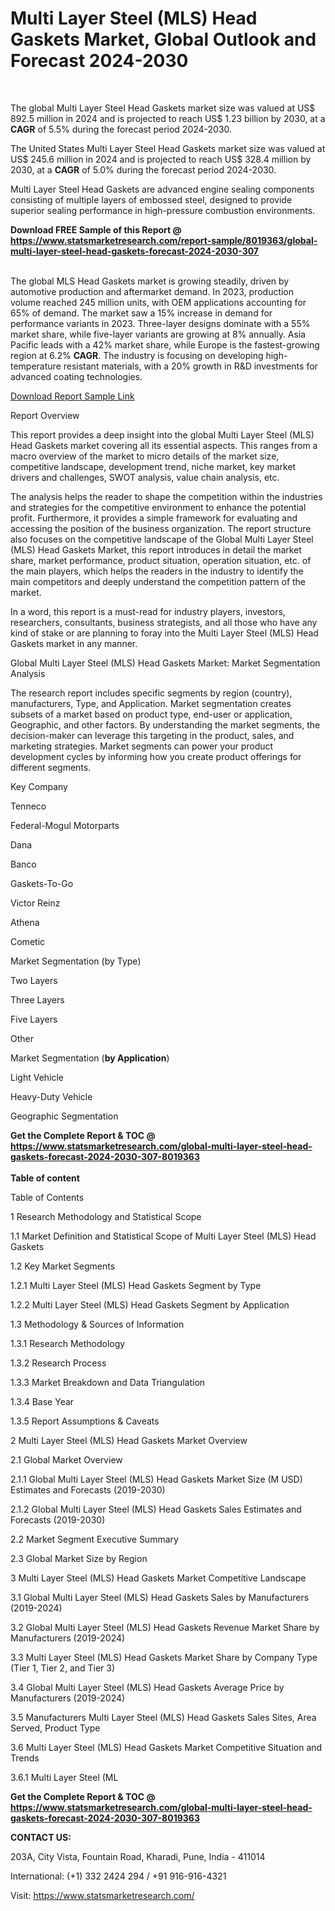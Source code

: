 <h1>Multi Layer Steel (MLS) Head Gaskets Market, Global Outlook and Forecast 2024-2030</h1><br/><p>The global Multi Layer Steel Head Gaskets market size was valued at US$ 892.5 million in 2024 and is projected to reach US$ 1.23 billion by 2030, at a <strong>CAGR</strong> of 5.5% during the forecast period 2024-2030.</p><p>
 
 The United States Multi Layer Steel Head Gaskets market size was valued at US$ 245.6 million in 2024 and is projected to reach US$ 328.4 million by 2030, at a <strong>CAGR</strong> of 5.0% during the forecast period 2024-2030.</p><p>
 
 Multi Layer Steel Head Gaskets are advanced engine sealing components consisting of multiple layers of embossed steel, designed to provide superior sealing performance in high-pressure combustion environments.</p><div><b>Download FREE Sample of this Report @ <a href="https://www.statsmarketresearch.com/download-free-sample/8019363/global-multi-layer-steel-head-gaskets-forecast-2024-2030-307">https://www.statsmarketresearch.com/report-sample/8019363/global-multi-layer-steel-head-gaskets-forecast-2024-2030-307</a></b></div><br><p>
 
 The global MLS Head Gaskets market is growing steadily, driven by automotive production and aftermarket demand. In 2023, production volume reached 245 million units, with OEM applications accounting for 65% of demand. The market saw a 15% increase in demand for performance variants in 2023. Three-layer designs dominate with a 55% market share, while five-layer variants are growing at 8% annually. Asia Pacific leads with a 42% market share, while Europe is the fastest-growing region at 6.2% <strong>CAGR</strong>. The industry is focusing on developing high-temperature resistant materials, with a 20% growth in R&D investments for advanced coating technologies.</p><p><a href="https://www.statsmarketresearch.com/download-free-sample/8019363/global-multi-layer-steel-head-gaskets-forecast-2024-2030-307">Download Report Sample Link</a></p><p>
 
 Report Overview</p><p>
 
  This report provides a deep insight into the global Multi Layer Steel (MLS) Head Gaskets market covering all its essential aspects. This ranges from a macro overview of the market to micro details of the market size, competitive landscape, development trend, niche market, key market drivers and challenges, SWOT analysis, value chain analysis, etc.</p><p>The analysis helps the reader to shape the competition within the industries and strategies for the competitive environment to enhance the potential profit. Furthermore, it provides a simple framework for evaluating and accessing the position of the business organization. The report structure also focuses on the competitive landscape of the Global Multi Layer Steel (MLS) Head Gaskets Market, this report introduces in detail the market share, market performance, product situation, operation situation, etc. of the main players, which helps the readers in the industry to identify the main competitors and deeply understand the competition pattern of the market.</p><p>In a word, this report is a must-read for industry players, investors, researchers, consultants, business strategists, and all those who have any kind of stake or are planning to foray into the Multi Layer Steel (MLS) Head Gaskets market in any manner.</p><p>Global Multi Layer Steel (MLS) Head Gaskets Market: Market Segmentation Analysis</p><p>The research report includes specific segments by region (country), manufacturers, Type, and Application. Market segmentation creates subsets of a market based on product type, end-user or application, Geographic, and other factors. By understanding the market segments, the decision-maker can leverage this targeting in the product, sales, and marketing strategies. Market segments can power your product development cycles by informing how you create product offerings for different segments.</p><p>Key Company</p><p>Tenneco</p><p>Federal-Mogul Motorparts</p><p>Dana</p><p>Banco</p><p>Gaskets-To-Go</p><p>Victor Reinz</p><p>Athena</p><p>Cometic</p><p>
 
  Market Segmentation (by Type)</p><p>Two Layers</p><p>Three Layers</p><p>Five Layers</p><p>Other</p><p>
 
  Market Segmentation (<strong>by Application</strong>)</p><p>Light Vehicle</p><p>Heavy-Duty Vehicle</p><p>
 
  Geographic Segmentation</p><div><b>Get the Complete Report & TOC @ <a href="https://www.statsmarketresearch.com/global-multi-layer-steel-head-gaskets-forecast-2024-2030-307-8019363">https://www.statsmarketresearch.com/global-multi-layer-steel-head-gaskets-forecast-2024-2030-307-8019363</a></b></div><br><b>Table of content</b><p>Table of Contents<br />
 
  1 Research Methodology and Statistical Scope<br />
 
  1.1 Market Definition and Statistical Scope of Multi Layer Steel (MLS) Head Gaskets<br />
 
  1.2 Key Market Segments<br />
 
  1.2.1 Multi Layer Steel (MLS) Head Gaskets Segment by Type<br />
 
  1.2.2 Multi Layer Steel (MLS) Head Gaskets Segment by Application<br />
 
  1.3 Methodology & Sources of Information<br />
 
  1.3.1 Research Methodology<br />
 
  1.3.2 Research Process<br />
 
  1.3.3 Market Breakdown and Data Triangulation<br />
 
  1.3.4 Base Year<br />
 
  1.3.5 Report Assumptions & Caveats<br />
 
  2 Multi Layer Steel (MLS) Head Gaskets Market Overview<br />
 
  2.1 Global Market Overview<br />
 
  2.1.1 Global Multi Layer Steel (MLS) Head Gaskets Market Size (M USD) Estimates and Forecasts (2019-2030)<br />
 
  2.1.2 Global Multi Layer Steel (MLS) Head Gaskets Sales Estimates and Forecasts (2019-2030)<br />
 
  2.2 Market Segment Executive Summary<br />
 
  2.3 Global Market Size by Region<br />
 
  3 Multi Layer Steel (MLS) Head Gaskets Market Competitive Landscape<br />
 
  3.1 Global Multi Layer Steel (MLS) Head Gaskets Sales by Manufacturers (2019-2024)<br />
 
  3.2 Global Multi Layer Steel (MLS) Head Gaskets Revenue Market Share by Manufacturers (2019-2024)<br />
 
  3.3 Multi Layer Steel (MLS) Head Gaskets Market Share by Company Type (Tier 1, Tier 2, and Tier 3)<br />
 
  3.4 Global Multi Layer Steel (MLS) Head Gaskets Average Price by Manufacturers (2019-2024)<br />
 
  3.5 Manufacturers Multi Layer Steel (MLS) Head Gaskets Sales Sites, Area Served, Product Type<br />
 
  3.6 Multi Layer Steel (MLS) Head Gaskets Market Competitive Situation and Trends<br />
 
  3.6.1 Multi Layer Steel (ML<br><div><b>Get the Complete Report & TOC @ <a href="https://www.statsmarketresearch.com/global-multi-layer-steel-head-gaskets-forecast-2024-2030-307-8019363">https://www.statsmarketresearch.com/global-multi-layer-steel-head-gaskets-forecast-2024-2030-307-8019363</a></b></div></p>
 
 <b>CONTACT US:</b><br>
 
 203A, City Vista, Fountain Road, Kharadi, Pune, India - 411014 <br>
 
 International: (+1) 332 2424 294 / +91 916-916-4321<br>
 
 Visit: <a href="https://www.statsmarketresearch.com/">https://www.statsmarketresearch.com/</a>
 
 <br>